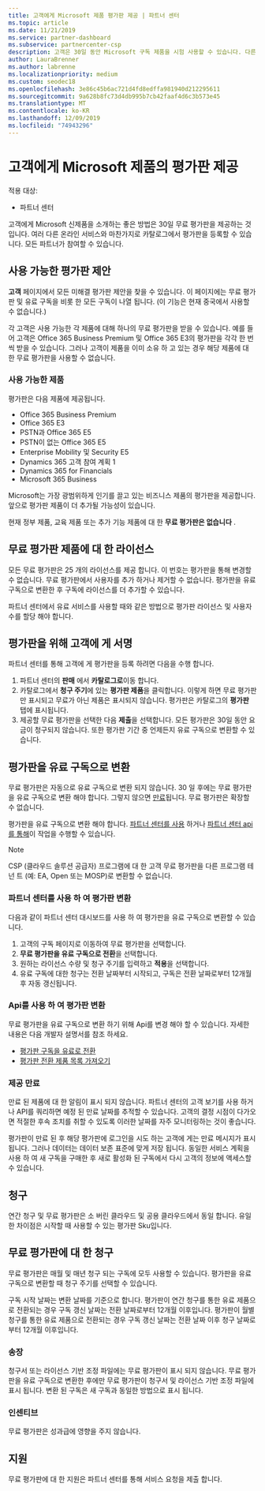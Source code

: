 ```yaml
---
title: 고객에게 Microsoft 제품 평가판 제공 | 파트너 센터
ms.topic: article
ms.date: 11/21/2019
ms.service: partner-dashboard
ms.subservice: partnercenter-csp
description: 고객은 30일 동안 Microsoft 구독 제품을 시험 사용할 수 있습니다. 다른 많은 온라인 서비스 마찬가지로 카탈로그에서 이러한 평가판에 등록 합니다.
author: LauraBrenner
ms.author: labrenne
ms.localizationpriority: medium
ms.custom: seodec18
ms.openlocfilehash: 3e86c45b6ac721d4fd8edffa981940d212295611
ms.sourcegitcommit: 9a628b8fc73d4db995b7cb42faaf4d6c3b573e45
ms.translationtype: MT
ms.contentlocale: ko-KR
ms.lasthandoff: 12/09/2019
ms.locfileid: "74943296"
---
```

# <a name="offer-your-customers-trials-of-microsoft-products"></a>고객에게 Microsoft 제품의 평가판 제공

적용 대상:

- 파트너 센터

고객에게 Microsoft 신제품을 소개하는 좋은 방법은 30일 무료 평가판을 제공하는 것입니다. 여러 다른 온라인 서비스와 마찬가지로 카탈로그에서 평가판을 등록할 수 있습니다. 모든 파트너가 참여할 수 있습니다.

## <a name="available-trial-offers"></a>사용 가능한 평가판 제안

**고객** 페이지에서 모든 미해결 평가판 제안을 찾을 수 있습니다. 이 페이지에는 무료 평가판 및 유료 구독을 비롯 한 모든 구독이 나열 됩니다. (이 기능은 현재 중국에서 사용할 수 없습니다.)

각 고객은 사용 가능한 각 제품에 대해 하나의 무료 평가판을 받을 수 있습니다. 예를 들어 고객은 Office 365 Business Premium 및 Office 365 E3의 평가판을 각각 한 번씩 받을 수 있습니다. 그러나 고객이 제품을 이미 소유 하 고 있는 경우 해당 제품에 대 한 무료 평가판을 사용할 수 없습니다.

### <a name="available-products"></a>사용 가능한 제품

평가판은 다음 제품에 제공됩니다.

- Office 365 Business Premium
- Office 365 E3
- PSTN과 Office 365 E5
- PSTN이 없는 Office 365 E5
- Enterprise Mobility 및 Security E5
- Dynamics 365 고객 참여 계획 1
- Dynamics 365 for Financials
- Microsoft 365 Business

Microsoft는 가장 광범위하게 인기를 끌고 있는 비즈니스 제품의 평가판을 제공합니다. 앞으로 평가판 제품이 더 추가될 가능성이 있습니다.

현재 정부 제품, 교육 제품 또는 추가 기능 제품에 대 한 **무료 평가판은 없습니다** .

## <a name="licenses-for-free-trial-offers"></a>무료 평가판 제품에 대 한 라이선스

모든 무료 평가판은 25 개의 라이선스를 제공 합니다. 이 번호는 평가판을 통해 변경할 수 없습니다. 무료 평가판에서 사용자를 추가 하거나 제거할 수 없습니다. 평가판을 유료 구독으로 변환한 후 구독에 라이선스를 더 추가할 수 있습니다.

파트너 센터에서 유료 서비스를 사용할 때와 같은 방법으로 평가판 라이선스 및 사용자 수를 할당 해야 합니다.

## <a name="sign-customers-up-for-trials"></a>평가판을 위해 고객에 게 서명

파트너 센터를 통해 고객에 게 평가판을 등록 하려면 다음을 수행 합니다.

1. 파트너 센터의 **판매** 에서 **카탈로그로**이동 합니다. 
2. 카탈로그에서 **청구 주기**에 있는 **평가판 제품**을 클릭합니다. 이렇게 하면 무료 평가판만 표시되고 무료가 아닌 제품은 표시되지 않습니다. 평가판은 카탈로그의 **평가판** 탭에 표시됩니다.
3. 제공할 무료 평가판을 선택한 다음 **제출**을 선택합니다. 모든 평가판은 30일 동안 요금이 청구되지 않습니다. 또한 평가판 기간 중 언제든지 유료 구독으로 변환할 수 있습니다.

## <a name="converting-trials-to-paid-subscriptions"></a>평가판을 유료 구독으로 변환

무료 평가판은 자동으로 유료 구독으로 변환 되지 않습니다. 30 일 후에는 무료 평가판을 유료 구독으로 변환 해야 합니다. 그렇지 않으면 [만료](#expiring-offers)됩니다. 무료 평가판은 확장할 수 없습니다.

평가판을 유료 구독으로 변환 해야 합니다. [파트너 센터를 사용](#convert-trials-using-partner-center) 하거나 [파트너 센터 api를 통해](#convert-trials-using-apis)이 작업을 수행할 수 있습니다.

> [!NOTE]
> CSP (클라우드 솔루션 공급자) 프로그램에 대 한 고객 무료 평가판을 다른 프로그램 테 넌 트 (예: EA, Open 또는 MOSP)로 변환할 수 없습니다.

### <a name="convert-trials-using-partner-center"></a>파트너 센터를 사용 하 여 평가판 변환

다음과 같이 파트너 센터 대시보드를 사용 하 여 평가판을 유료 구독으로 변환할 수 있습니다.

1. 고객의 구독 페이지로 이동하여 무료 평가판을 선택합니다.
2. **무료 평가판을 유료 구독으로 전환**을 선택합니다.
3. 원하는 라이선스 수량 및 청구 주기를 입력하고 **적용**을 선택합니다.
4. 유료 구독에 대한 청구는 전환 날짜부터 시작되고, 구독은 전환 날짜로부터 12개월 후 자동 갱신됩니다. 

### <a name="convert-trials-using-apis"></a>Api를 사용 하 여 평가판 변환

무료 평가판을 유료 구독으로 변환 하기 위해 Api를 변경 해야 할 수 있습니다. 자세한 내용은 다음 개발자 설명서를 참조 하세요.

- [평가판 구독을 유료로 전환](https://docs.microsoft.com/partner-center/develop/convert-a-trial-subscription-to-paid)
- [평가판 전환 제품 목록 가져오기](https://docs.microsoft.com/partner-center/develop/get-a-list-of-trial-conversion-offers)

### <a name="expiring-offers"></a>제공 만료

만료 된 제품에 대 한 알림이 표시 되지 않습니다. 파트너 센터의 고객 보기를 사용 하거나 API를 쿼리하면 예정 된 만료 날짜를 추적할 수 있습니다. 고객의 결정 시점이 다가오면 적절한 후속 조치를 취할 수 있도록 이러한 날짜를 자주 모니터링하는 것이 좋습니다.

평가판이 만료 된 후 해당 평가판에 로그인을 시도 하는 고객에 게는 만료 메시지가 표시 됩니다. 그러나 데이터는 데이터 보존 표준에 맞게 저장 됩니다. 동일한 서비스 계획을 사용 하 여 새 구독을 구매한 후 새로 활성화 된 구독에서 다시 고객의 정보에 액세스할 수 있습니다.

## <a name="billing"></a>청구

연간 청구 및 무료 평가판은 소 버린 클라우드 및 공용 클라우드에서 동일 합니다. 유일한 차이점은 시작할 때 사용할 수 있는 평가판 Sku입니다.

## <a name="billing-for-free-trials"></a>무료 평가판에 대 한 청구

무료 평가판은 매월 및 매년 청구 되는 구독에 모두 사용할 수 있습니다. 평가판을 유료 구독으로 변환할 때 청구 주기를 선택할 수 있습니다.

구독 시작 날짜는 변환 날짜를 기준으로 합니다. 평가판이 연간 청구를 통한 유료 제품으로 전환되는 경우 구독 갱신 날짜는 전환 날짜로부터 12개월 이후입니다. 평가판이 월별 청구를 통한 유료 제품으로 전환되는 경우 구독 갱신 날짜는 전환 날짜 이후 청구 날짜로부터 12개월 이후입니다.

### <a name="invoices"></a>송장

청구서 또는 라이선스 기반 조정 파일에는 무료 평가판이 표시 되지 않습니다. 무료 평가판을 유료 구독으로 변환한 후에만 무료 평가판이 청구서 및 라이선스 기반 조정 파일에 표시 됩니다. 변환 된 구독은 새 구독과 동일한 방법으로 표시 됩니다.

### <a name="incentives"></a>인센티브

무료 평가판은 성과급에 영향을 주지 않습니다.

## <a name="support"></a>지원

무료 평가판에 대 한 지원은 파트너 센터를 통해 서비스 요청을 제출 합니다.
